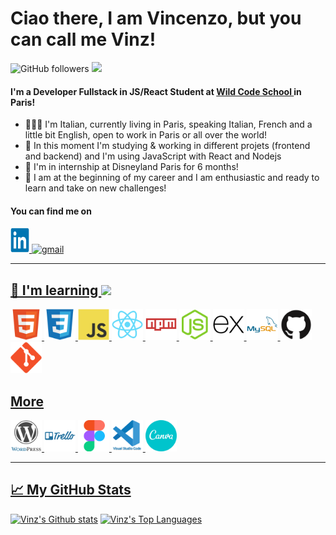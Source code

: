 # Ciao there, I am Vincenzo, but you can call me Vinz!


![GitHub followers](https://img.shields.io/github/followers/Vinz19?style=social)  ![](https://komarev.com/ghpvc/?username=Vinz19&color=yellow)



#### I'm a Developer Fullstack in JS/React Student at <a href="https://www.wildcodeschool.com/en-GB"> Wild Code School </a> in Paris!
- 👩🏽‍💻 I'm Italian, currently living in Paris, speaking Italian, French and a little bit English, open to work in Paris or all over the world!
- 🔭 In this moment I'm studying & working in different projets (frontend and backend) and I'm using JavaScript with React and Nodejs
- 💬 I'm in internship at Disneyland Paris for 6 months!
- 🌱 I am at the beginning of my career and I am enthusiastic and ready to learn and take on new challenges!


#### You can find me on 
<a href="https://www.linkedin.com/in/vincenzo-lo-grande/"> <img src="https://github.com/devicons/devicon/blob/master/icons/linkedin/linkedin-original.svg" alt="linkedin" width="30" height="40"/> <a href="mailto:vincenzologrande2@gmail.com"> <img src="https://github.com/fgnass/gmail-app/blob/master/icon.iconset/icon_256x256.png" alt="gmail" width="35" height="40"/>
  
  
---


## 🧰 I'm learning ![](https://api.ghprofile.me/view?username=Vinz19&style=social)


<img src="https://github.com/devicons/devicon/blob/master/icons/html5/html5-original.svg" alt="html" width="50" height="50"/> <img src="https://github.com/devicons/devicon/blob/master/icons/css3/css3-original.svg" alt="CSS" width="50" height="50"/> <img src="https://github.com/devicons/devicon/blob/master/icons/javascript/javascript-original.svg" alt="JS" width="50" height="50"/> <img src="https://github.com/devicons/devicon/blob/master/icons/react/react-original.svg" alt="react"  width="50" height="50"/> <img src="https://github.com/devicons/devicon/blob/master/icons/npm/npm-original-wordmark.svg" alt="npm" width="50" height="50"/> <img src="https://github.com/devicons/devicon/blob/master/icons/nodejs/nodejs-original.svg" alt="node" width="50" height="50"/> <img src="https://github.com/devicons/devicon/blob/master/icons/express/express-original.svg" alt="express" width="50" height="50"/> <img src="https://github.com/devicons/devicon/blob/master/icons/mysql/mysql-original-wordmark.svg" alt="MySQL" width="50" height="50"/>
<img src="https://github.com/devicons/devicon/blob/master/icons/github/github-original.svg" alt="github" width="50" height="50"/>
<img src="https://github.com/devicons/devicon/blob/master/icons/git/git-original.svg" alt="git" width="50" height="50"/>



## More


<img src="https://github.com/devicons/devicon/blob/master/icons/wordpress/wordpress-original.svg" alt="wp" width="50" height="50"/> <img src="https://github.com/devicons/devicon/blob/master/icons/trello/trello-plain-wordmark.svg" alt="trello" width="50" height="50"/> <img src="https://github.com/devicons/devicon/blob/master/icons/figma/figma-original.svg" alt="figma" width="50" height="50"/> <img src="https://github.com/devicons/devicon/blob/master/icons/vscode/vscode-original-wordmark.svg" alt="vscode" width="50" height="50"/> <img src="https://github.com/devicons/devicon/blob/master/icons/canva/canva-original.svg" alt="canva" width="50" height="50"/>

---

## &#x1f4c8; My GitHub Stats
<a href="https://github.com/Vinz19/github-readme-stats"><img alt="Vinz's Github stats" src="https://github-readme-stats.vercel.app/api?username=Vinz19&theme=gruvbox" /></a>
<a href="https://github.com/Vinz19/github-readme-stats%22%3E"><img alt="Vinz's Top Languages" src="https://github-readme-stats.vercel.app/api/top-langs/?username=Vinz19&langs_count=8&count_private=true&layout=compact&theme=react&hide_border=true&bg_color=0D1117" /></a>


<!--
**Vinz19/Vinz19** is a ✨ _special_ ✨ repository because its `README.md` (this file) appears on your GitHub profile.

Here are some ideas to get you started:

- 🔭 I’m currently working on ...
- 🌱 I’m currently learning ...
- 👯 I’m looking to collaborate on ...
- 🤔 I’m looking for help with ...
- 💬 Ask me about ...
- 📫 How to reach me: ...
- 😄 Pronouns: ...
- ⚡ Fun fact: ...
-->

